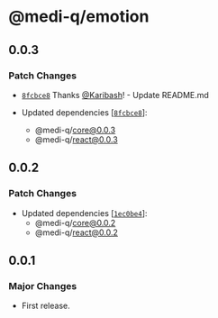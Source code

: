 # @medi-q/emotion

## 0.0.3

### Patch Changes

- [`8fcbce8`](https://github.com/Karibash/medi-q/commit/8fcbce84f79bdaa051c78fee6db657b92e4decc9) Thanks [@Karibash](https://github.com/Karibash)! - Update README.md

- Updated dependencies [[`8fcbce8`](https://github.com/Karibash/medi-q/commit/8fcbce84f79bdaa051c78fee6db657b92e4decc9)]:
  - @medi-q/core@0.0.3
  - @medi-q/react@0.0.3

## 0.0.2

### Patch Changes

- Updated dependencies [[`1ec0be4`](https://github.com/Karibash/medi-q/commit/1ec0be4c7c6aef361142c89582fd5554b2f5a511)]:
  - @medi-q/core@0.0.2
  - @medi-q/react@0.0.2

## 0.0.1

### Major Changes

- First release.
